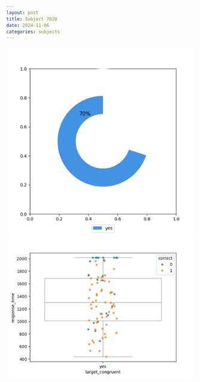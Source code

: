 ```yaml
---
layout: post
title: Subject 7020
date: 2024-11-06
categories: subjects
---
```


![](data/7020/run-26/7020_accuracy_target_congruence.png)
![](data/7020/run-26/7020_rt_congruence.png)
